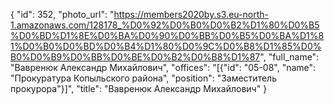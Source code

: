 {
    "id": 352,
    "photo_url": "https://members2020by.s3.eu-north-1.amazonaws.com/128178_%D0%92%D0%B0%D0%B2%D1%80%D0%B5%D0%BD%D1%8E%D0%BA%D0%90%D0%BB%D0%B5%D0%BA%D1%81%D0%B0%D0%BD%D0%B4%D1%80%D0%9C%D0%B8%D1%85%D0%B0%D0%B9%D0%BB%D0%BE%D0%B2%D0%B8%D1%87",
    "full_name": "Вавренюк Александр Михайлович",
    "offices": "[{\"id\": \"05-08\", \"name\": \"Прокуратура Копыльского района\", \"position\": \"Заместитель прокурора\"}]",
    "title": "Вавренюк Александр Михайлович"
}